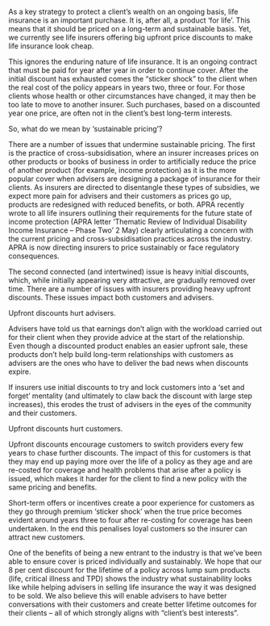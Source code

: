 

As a key strategy to protect a client’s wealth on an ongoing basis, life insurance is an important purchase. It is, after all, a product ‘for life’. This means that it should be priced on a long-term and sustainable basis. Yet, we currently see life insurers offering big upfront price discounts to make life insurance look cheap.

This ignores the enduring nature of life insurance. It is an ongoing contract that must be paid for year after year in order to continue cover. After the initial discount has exhausted comes the “sticker shock” to the client when the real cost of the policy appears in years two, three or four. For those clients whose health or other circumstances have changed, it may then be too late to move to another insurer. Such purchases, based on a discounted year one price, are often not in the client’s best long-term interests.

So, what do we mean by ‘sustainable pricing’?

There are a number of issues that undermine sustainable pricing. The first is the practice of cross-subsidisation, where an insurer increases prices on other products or books of business in order to artificially reduce the price of another product (for example, income protection) as it is the more popular cover when advisers are designing a package of insurance for their clients. As insurers are directed to disentangle these types of subsidies, we expect more pain for advisers and their customers as prices go up, products are redesigned with reduced benefits, or both. APRA recently wrote to all life insurers outlining their requirements for the future state of income protection (APRA letter ‘Thematic Review of Individual Disability Income Insurance – Phase Two’ 2 May) clearly articulating a concern with the current pricing and cross-subsidisation practices across the industry. APRA is now directing insurers to price sustainably or face regulatory consequences.

The second connected (and intertwined) issue is heavy initial discounts, which, while initially appearing very attractive, are gradually removed over time. There are a number of issues with insurers providing heavy upfront discounts. These issues impact both customers and advisers.

Upfront discounts hurt advisers.

Advisers have told us that earnings don’t align with the workload carried out for their client when they provide advice at the start of the relationship. Even though a discounted product enables an easier upfront sale, these products don’t help build long-term relationships with customers as advisers are the ones who have to deliver the bad news when discounts expire.

If insurers use initial discounts to try and lock customers into a ‘set and forget’ mentality (and ultimately to claw back the discount with large step increases), this erodes the trust of advisers in the eyes of the community and their customers.

Upfront discounts hurt customers.

Upfront discounts encourage customers to switch providers every few years to chase further discounts. The impact of this for customers is that they may end up paying more over the life of a policy as they age and are re-costed for coverage and health problems that arise after a policy is issued, which makes it harder for the client to find a new policy with the same pricing and benefits.

Short-term offers or incentives create a poor experience for customers as they go through premium ‘sticker shock’ when the true price becomes evident around years three to four after re-costing for coverage has been undertaken. In the end this penalises loyal customers so the insurer can attract new customers.

One of the benefits of being a new entrant to the industry is that we’ve been able to ensure cover is priced individually and sustainably. We hope that our 8 per cent discount for the lifetime of a policy across lump sum products (life, critical illness and TPD) shows the industry what sustainability looks like while helping advisers in selling life insurance the way it was designed to be sold. We also believe this will enable advisers to have better conversations with their customers and create better lifetime outcomes for their clients – all of which strongly aligns with “client’s best interests”.
